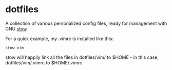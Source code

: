 # dotfiles
A collection of various personalized config files, ready for management with GNU [stow](https://www.gnu.org/software/stow/#content).

For a quick example, my .vimrc is installed like this:

`stow vim`

stow will happily link all the files in dotfiles/vim/ to $HOME - in this case, dotfiles/vim/.vimrc to $HOME/.vimrc
